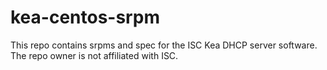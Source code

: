 # kea-centos-srpm
This repo contains srpms and spec for the ISC Kea DHCP server software. The repo owner is not affiliated with ISC.

